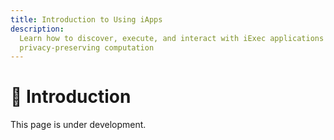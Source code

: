 ```yaml
---
title: Introduction to Using iApps
description:
  Learn how to discover, execute, and interact with iExec applications for
  privacy-preserving computation
---
```


# 📝 Introduction

This page is under development.

<!-- TODO: Add the introduction to iApps -->
